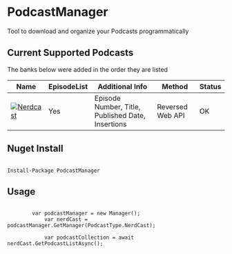 # PodcastManager
Tool to download and organize your Podcasts programmatically

## Current Supported Podcasts

The banks below were added in the order they are listed


| Name                                                                                                                                                                                          | EpisodeList | Additional Info                                                                                       | Method                               | Status |
| ---                                                                                                                                                                                           | ---     | ---                                                                                                       | ---                                  | ---    |
| [![Nerdcast](https://github.com/felipebaltazar/PodcastManager/blob/master/PodcastManager/Logos/NerdCast.png)](https://github.com/felipebaltazar/PodcastManager/blob/master/PodcastManager/PodcastManagers/NerdCastManager.cs)                              | Yes                 | Episode Number, Title, Published Date, Insertions         | Reversed Web API                  | OK     |


## Nuget Install
<pre><code>
Install-Package PodcastManager
</code></pre>

## Usage
<pre><code>
	    var podcastManager = new Manager();
            var nerdCast = podcastManager.GetManager(PodcastType.NerdCast);
            
            var podcastCollection = await nerdCast.GetPodcastListAsync();
</code></pre>